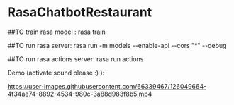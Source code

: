 # RasaChatbotRestaurant

##TO train rasa model : rasa train

##TO run rasa server:
rasa run -m models --enable-api --cors "*" --debug

##TO run rasa actions server:
rasa run actions




Demo (activate sound please :) ):


https://user-images.githubusercontent.com/66339467/126049664-4f34ae74-8892-4534-980c-3a88d983f8b5.mp4

